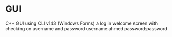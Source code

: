 # GUI
C++ GUI using CLI v143 (Windows Forms)
a log in welcome screen with checking on username and password
username:ahmed
password:password
